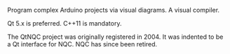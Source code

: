 Program complex Arduino projects via visual diagrams. A visual compiler.

Qt 5.x is preferred. C++11 is mandatory.

The QtNQC project was originally registered in 2004.
It was indented to be a Qt interface for NQC. NQC has since been retired.
